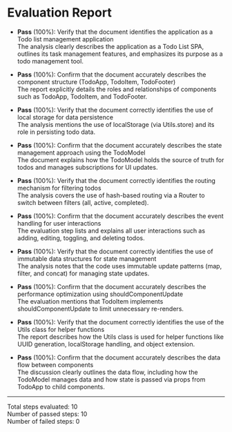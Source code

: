 # Evaluation Report

- **Pass** (100%): Verify that the document identifies the application as a Todo list management application  
  The analysis clearly describes the application as a Todo List SPA, outlines its task management features, and emphasizes its purpose as a todo management tool.

- **Pass** (100%): Confirm that the document accurately describes the component structure (TodoApp, TodoItem, TodoFooter)  
  The report explicitly details the roles and relationships of components such as TodoApp, TodoItem, and TodoFooter.

- **Pass** (100%): Verify that the document correctly identifies the use of local storage for data persistence  
  The analysis mentions the use of localStorage (via Utils.store) and its role in persisting todo data.

- **Pass** (100%): Confirm that the document accurately describes the state management approach using the TodoModel  
  The document explains how the TodoModel holds the source of truth for todos and manages subscriptions for UI updates.

- **Pass** (100%): Verify that the document correctly identifies the routing mechanism for filtering todos  
  The analysis covers the use of hash-based routing via a Router to switch between filters (all, active, completed).

- **Pass** (100%): Confirm that the document accurately describes the event handling for user interactions  
  The evaluation step lists and explains all user interactions such as adding, editing, toggling, and deleting todos.

- **Pass** (100%): Verify that the document correctly identifies the use of immutable data structures for state management  
  The analysis notes that the code uses immutable update patterns (map, filter, and concat) for managing state updates.

- **Pass** (100%): Confirm that the document accurately describes the performance optimization using shouldComponentUpdate  
  The evaluation mentions that TodoItem implements shouldComponentUpdate to limit unnecessary re-renders.

- **Pass** (100%): Verify that the document correctly identifies the use of the Utils class for helper functions  
  The report describes how the Utils class is used for helper functions like UUID generation, localStorage handling, and object extension.

- **Pass** (100%): Confirm that the document accurately describes the data flow between components  
  The discussion clearly outlines the data flow, including how the TodoModel manages data and how state is passed via props from TodoApp to child components.

---

Total steps evaluated: 10  
Number of passed steps: 10  
Number of failed steps: 0
